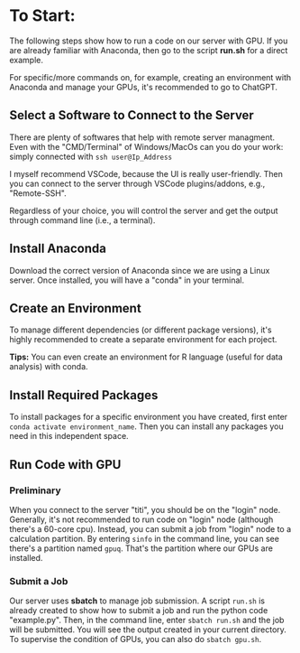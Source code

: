 # To Start:
The following steps show how to run a code on our server with GPU. If you are already familiar with Anaconda, then go to the script **run.sh** for a direct example.

For specific/more commands on, for example, creating an environment with Anaconda and manage your GPUs, it's recommended to go to ChatGPT. 

## Select a Software to Connect to the Server 
There are plenty of softwares that help with remote server managment. Even with the "CMD/Terminal" of Windows/MacOs can you do your work: simply connected with ` ssh user@Ip_Address  `

I myself recommend VSCode, because the UI is really user-friendly. Then you can connect to the server through VSCode plugins/addons, e.g., "Remote-SSH".

Regardless of your choice, you will control the server and get the output through command line (i.e., a terminal). 

## Install Anaconda
Download the correct version of Anaconda since we are using a Linux server. 
Once installed, you will have a "conda" in your terminal. 

## Create an Environment
To manage different dependencies (or different package versions), it's highly recommended to create a separate environment for each project.

**Tips:** You can even create an environment for R language (useful for data analysis) with conda. 

## Install Required Packages
To install packages for a specific environment you have created, first enter `conda activate environment_name`. Then you can install any packages you need in this independent space.

## Run Code with GPU

### Preliminary
When you connect to the server "titi", you should be on the "login" node. Generally, it's not recommended to run code on "login" node (although there's a 60-core cpu). Instead, you can submit a job from "login" node to a calculation partition. By entering ` sinfo ` in the command line, you can see there's a partition named ` gpuq `. That's the partition where our GPUs are installed.

### Submit a Job
Our server uses **sbatch** to manage job submission.
A script `run.sh` is already created to show how to submit a job and run the python code "example.py".
Then, in the command line, enter ` sbatch run.sh ` and the job will be submitted. You will see the output created in your current directory. 
To supervise the condition of GPUs, you can also do ` sbatch gpu.sh `.
